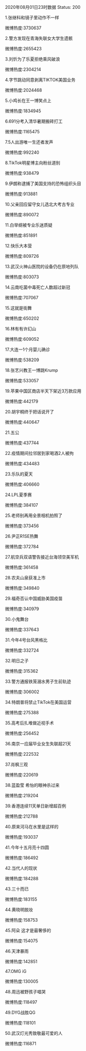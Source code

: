 2020年08月01日23时数据
Status: 200

1.张继科和镜子里动作不一样

微博热度:3730637

2.警方发现在青海失联女大学生遗骸

微博热度:2655423

3.刘忻为了乐夏拒绝乘风破浪

微博热度:2304214

4.字节跳动同意剥离TIKTOK美国业务

微博热度:2024468

5.小鸡长在王一博笑点上

微博热度:1834945

6.691分考入清华暑期搬砖打工

微博热度:1165475

7.5人出游唯一生还者发声

微博热度:992240

8.TikTok明星博主向粉丝道别

微博热度:938479

9.伊朗称逮捕了美国支持的恐怖组织头目

微博热度:913881

10.父亲回应留守女儿选北大考古专业

微博热度:890072

11.白举纲被专业乐迷质疑

微博热度:851891

12.快乐大本营

微博热度:809726

13.武汉火神山医院的设备仍在原地列队

微博热度:803073

14.云南吃菌中毒死亡人数超过新冠

微博热度:707067

15.这就是街舞

微博热度:650202

16.林有有许幻山

微博热度:609052

17.大连一1个月婴儿确诊

微博热度:538209

18.张艺兴教王一博跳Krump

微博热度:533057

19.苹果中国区商店半天下架近3万款应用

微博热度:442179

20.胡宇桐终于把话说开了

微博热度:440647

21.五公

微博热度:437744

22.疫情期间拉邻居到家喝酒2人被拘

微博热度:434483

23.乐队的夏天

微博热度:406660

24.LPL夏季赛

微博热度:384107

25.老师别再用全景相机拍照了

微博热度:373456

26.尹正R1SE热舞

微博热度:372784

27.航空兵双语警告接近台海领空美军机

微博热度:361458

28.农夫山泉获准上市

微博热度:349840

29.福奇否认中国威胁美国疫苗

微博热度:340979

30.小鬼舞台

微博热度:337643

31.今年4号台风黑格比

微博热度:332724

32.明日之子

微博热度:315362

33.警方通报铁笼溺水男子生前轨迹

微博热度:306002

34.特朗普将禁止TikTok在美国运营

微博热度:275388

35.高考后扎堆做近视手术

微博热度:256452

36.南京一应届毕业女生失联超21天

微博热度:222532

37.肖枫三观

微博热度:220619

38.蓝盈莹 希怡的眼神杀过来

微博热度:219204

39.香港连续11天单日新增超百例

微博热度:212788

40.原来河马在水里是这样的

微博热度:193037

41.今年十五月亮十四圆

微博热度:186492

42.当代人的现状

微博热度:184288

43.三十而已

微博热度:183155

44.黄晓明脱妆

微博热度:158753

45.阿朵 这才是最奢侈的

微博热度:154075

46.天津暴雨

微博热度:142851

47.OMG iG

微博热度:130005

48.周迅被野孩子唱哭

微博热度:118497

49.DYG战胜QG

微博热度:118101

50.武汉灯光秀致敬最可爱的人

微博热度:116871

